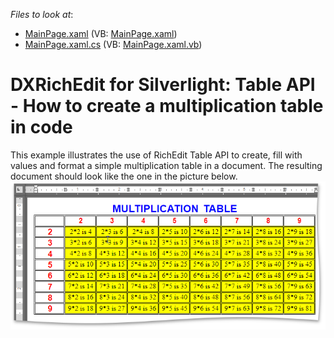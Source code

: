 <!-- default file list -->
*Files to look at*:

* [MainPage.xaml](./CS/Table_API_Example/MainPage.xaml) (VB: [MainPage.xaml](./VB/Table_API_Example/MainPage.xaml))
* [MainPage.xaml.cs](./CS/Table_API_Example/MainPage.xaml.cs) (VB: [MainPage.xaml.vb](./VB/Table_API_Example/MainPage.xaml.vb))
<!-- default file list end -->
# DXRichEdit for Silverlight: Table API - How to create a multiplication table in code


<p>This example illustrates the use of RichEdit Table API to create, fill with values and format a simple multiplication table in a document. The resulting document should look like the one in the picture below. <br />
<img src="https://raw.githubusercontent.com/DevExpress-Examples/dxrichedit-for-silverlight-table-api-how-to-create-a-multiplication-table-in-code-e3300/11.1.4+/media/f88160c0-0d06-4127-a022-6b84701950b6.png"></p>

<br/>


